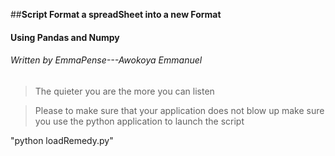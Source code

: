 ##**Script Format a spreadSheet into a new Format**

#### Using Pandas and Numpy

###### Written by EmmaPense---Awokoya Emmanuel

> The quieter you are the more you can listen


> Please to make sure that your application does not blow up make sure you use the python application to launch the script

"python loadRemedy.py"